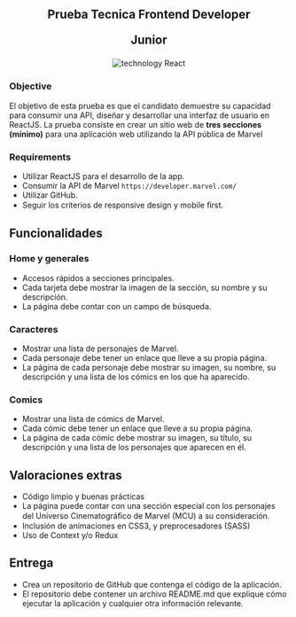<h2 align="center">
    <p>Prueba Tecnica Frontend Developer</p>
    <p>Junior</p>
</h2>

<div align="center">
    <img src="https://img.shields.io/badge/React-149ECA?logo=React&logoColor=fff" alt="technology React"/>
</div>

### Objective

El objetivo de esta prueba es que el candidato demuestre su capacidad para consumir una API, diseñar y desarrollar una interfaz de usuario en ReactJS. La prueba consiste en crear un sitio web de **tres secciones (mínimo)** para una aplicación web utilizando la API pública de Marvel

### Requirements

- Utilizar ReactJS para el desarrollo de la app.
- Consumir la API de Marvel `https://developer.marvel.com/`
- Utilizar GitHub.
- Seguir los criterios de responsive design y mobile ﬁrst.

## Funcionalidades

### Home y generales

- Accesos rápidos a secciones principales.
- Cada tarjeta debe mostrar la imagen de la sección, su nombre y su descripción.
- La página debe contar con un campo de búsqueda.

### Caracteres

- Mostrar una lista de personajes de Marvel.
- Cada personaje debe tener un enlace que lleve a su propia página.
- La página de cada personaje debe mostrar su imagen, su nombre, su descripción y una lista de los cómics en los que ha aparecido.

### Comics

- Mostrar una lista de cómics de Marvel.
- Cada cómic debe tener un enlace que lleve a su propia página.
- La página de cada cómic debe mostrar su imagen, su título, su descripción y una lista de los personajes que aparecen en él.

## Valoraciones extras

- Código limpio y buenas prácticas
- La página puede contar con una sección especial con los personajes del Universo Cinematográﬁco de Marvel (MCU) a su consideración.
- Inclusión de animaciones en CSS3, y preprocesadores (SASS)
- Uso de Context y/o Redux

## Entrega

- Crea un repositorio de GitHub que contenga el código de la aplicación.
- El repositorio debe contener un archivo README.md que explique cómo ejecutar la aplicación y cualquier otra información relevante.
